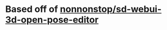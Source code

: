 # Based off of [nonnonstop/sd-webui-3d-open-pose-editor](https://github.com/nonnonstop/sd-webui-3d-open-pose-editor)
